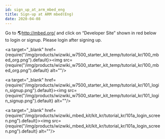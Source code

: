 ```yaml
---
id: sign_up_at_arm_mbed_eng
title: Sign-up at ARM mbed(Eng)
date: 2020-04-08
---
```


Go to 🌎http://mbed.org/ and click on “Developer Site” shown in red
below to login or signup. Please login after signing up.

<a target="_blank" href={require("/img/products/wizwiki_w7500_starter_kit_temp/tutorial_kr/100_mbed_org.png").default}><img src={require("/img/products/wizwiki_w7500_starter_kit_temp/tutorial_kr/100_mbed_org.png").default} alt=""/></a>

<a target="_blank" href={require("/img/products/wizwiki_w7500_starter_kit_temp/tutorial_kr/101_login_signup.png").default}><img src={require("/img/products/wizwiki_w7500_starter_kit_temp/tutorial_kr/101_login_signup.png").default} alt=""/></a>

<a target="_blank" href={require("/img/products/wizwiki_mbed_kit/kit_kr/tutorial_kr/101a_login_screen.png").default}><img src={require("/img/products/wizwiki_mbed_kit/kit_kr/tutorial_kr/101a_login_screen.png").default} alt=""/></a>
